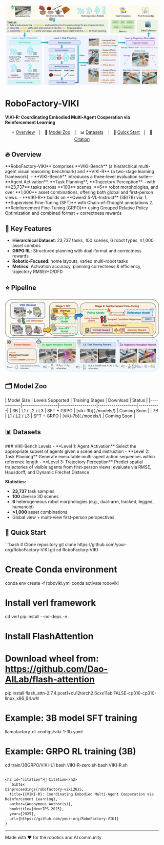 <div align="center">
  <img src="./assets/dataset_v5_page-0001.jpg" width="500"/>
</div>

# RoboFactory-VIKI  
**VIKI-R: Coordinating Embodied Multi-Agent Cooperation via Reinforcement Learning**

<p align="center">
  ⭐️ <a href="#overview">Overview</a> &nbsp;&nbsp;│&nbsp;&nbsp; 🤖 <a href="#model-zoo">Model Zoo</a> &nbsp;&nbsp;│&nbsp;&nbsp; 📊 <a href="#datasets">Datasets</a> &nbsp;&nbsp;│&nbsp;&nbsp; 🚀 <a href="#quick-start">Quick Start</a> &nbsp;&nbsp;│&nbsp;&nbsp; 📑 <a href="#citation">Citation</a>
</p>

<h2 id="overview">🔥 Overview</h2> 
**RoboFactory-VIKI** comprises **VIKI-Bench** (a hierarchical multi-agent visual reasoning benchmark) and **VIKI-R** (a two-stage learning framework).  
- **VIKI-Bench** introduces a three-level evaluation suite—**Agent Activation**, **Task Planning**, **Trajectory Perception**—with **23,737** tasks across **100** scenes, **6** robot morphologies, and over **1,000** asset combinations, offering both global and first-person views.  
- **VIKI-R** builds on **Qwen2.5-VL-Instruct** (3B/7B) via:  
  1. **Supervised Fine-Tuning (SFT)** with Chain-of-Thought annotations  
  2. **Reinforcement Fine-Tuning (GRPO)** using Grouped Relative Policy Optimization and combined format + correctness rewards  

## 🎯 Key Features  
- **Hierarchical Dataset**: 23,737 tasks, 100 scenes, 6 robot types, ≥1,000 asset combos  
- **GRPO RL**: Structured planning with dual-format and correctness rewards  
- **Robotic-Focused**: home layouts, varied multi-robot tasks  
- **Metrics**: Activation accuracy, planning correctness & efficiency, trajectory RMSE/HD/DFD  

## <a id="Method">⭐️ Pipeline</a>

<div align="center">
<img src="./assets/viki-r_v7_page-0001.jpg" />
</div>

<h2 id="model-zoo">🗂️ Model Zoo</h2>
| Model Size | Levels Supported | Training Stages   | Download           | Status    |
|------------|------------------|-------------------|--------------------|-----------|
| 3B         | L1 / L2 / L3     | SFT + GRPO        | [viki-3b](./models/) | Coming Soon |
| 7B         | L1 / L2 / L3     | SFT + GRPO        | [viki-7b](./models/) | Coming Soon |

<h2 id="datasets">📊 Datasets</h2>
### VIKI-Bench Levels  
- **Level 1: Agent Activation**  
  Select the appropriate subset of agents given a scene and instruction  
- **Level 2: Task Planning**  
  Generate executable multi-agent action sequences within reference length  
- **Level 3: Trajectory Perception**  
  Predict spatial trajectories of visible agents from first-person views; evaluate via RMSE, Hausdorff, and Dynamic Fréchet Distance  

**Statistics:**  
- **23,737** task samples  
- **100** diverse 3D scenes  
- **6** heterogeneous robot morphologies (e.g., dual-arm, tracked, legged, humanoid)  
- **>1,000** asset combinations  
- Global view + multi-view first-person perspectives  

<h2 id="quick-start">🚀 Quick Start</h2> 
```bash
# Clone repository
git clone https://github.com/your-org/RoboFactory-VIKI.git
cd RoboFactory-VIKI

# Create Conda environment
conda env create -f roboviki.yml
conda activate roboviki

# Install verl framework
cd verl
pip install --no-deps -e .

# Install FlashAttention
# Download wheel from: https://github.com/Dao-AILab/flash-attention
pip install flash_attn-2.7.4.post1+cu12torch2.6cxx11abiFALSE-cp310-cp310-linux_x86_64.whl

# Example: 3B model SFT training
llamafactory-cli configs/viki-1-3b.yaml

# Example: GRPO RL training (3B)
cd train/3BGRPO/VIKI-L1
bash VIKI-R-zero.sh
bash VIKI-R.sh
```

<h2 id="citation">📑 Citation</h2>
```bibtex
@inproceedings{robofactory-viki2025,
  title={{VIKI-R}: Coordinating Embodied Multi-Agent Cooperation via Reinforcement Learning},
  author={Anonymous Author(s)},
  booktitle={NeurIPS 2025},
  year={2025},
  url={https://github.com/your-org/RoboFactory-VIKI}
}
```

---

Made with ❤️ for the robotics and AI community